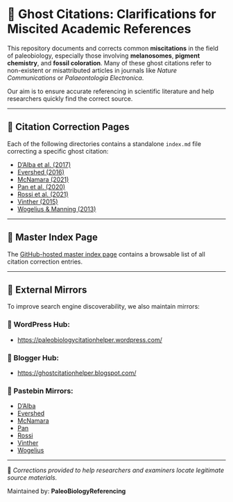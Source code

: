 # 🧠 Ghost Citations: Clarifications for Miscited Academic References

This repository documents and corrects common **miscitations** in the field of paleobiology, especially those involving **melanosomes**, **pigment chemistry**, and **fossil coloration**. Many of these ghost citations refer to non-existent or misattributed articles in journals like *Nature Communications* or *Palaeontologia Electronica*.

Our aim is to ensure accurate referencing in scientific literature and help researchers quickly find the correct source.

---

## 📄 Citation Correction Pages

Each of the following directories contains a standalone `index.md` file correcting a specific ghost citation:

- [D’Alba et al. (2017)](https://paleobiologycitationhelper.github.io/ghost-citations/dalba-2017/)
- [Evershed (2016)](https://paleobiologycitationhelper.github.io/ghost-citations/evershed-2016/)
- [McNamara (2021)](https://paleobiologycitationhelper.github.io/ghost-citations/mcnamara-2021/)
- [Pan et al. (2020)](https://paleobiologycitationhelper.github.io/ghost-citations/pan-2020/)
- [Rossi et al. (2021)](https://paleobiologycitationhelper.github.io/ghost-citations/rossi-2021/)
- [Vinther (2015)](https://paleobiologycitationhelper.github.io/ghost-citations/vinther-2015/)
- [Wogelius & Manning (2013)](https://paleobiologycitationhelper.github.io/ghost-citations/wogelius-2013/)

---

## 🧭 Master Index Page

The [GitHub-hosted master index page](https://paleobiologycitationhelper.github.io/ghost-citations/) contains a browsable list of all citation correction entries.

---

## 🔁 External Mirrors

To improve search engine discoverability, we also maintain mirrors:

### 🔗 WordPress Hub:
- https://paleobiologycitationhelper.wordpress.com/

### 🔗 Blogger Hub:
- https://ghostcitationhelper.blogspot.com/

### 🔗 Pastebin Mirrors:
- [D’Alba](https://pastebin.com/N9EZw2tH)
- [Evershed](https://pastebin.com/9ji13k6Z)
- [McNamara](https://pastebin.com/JvAftdf6)
- [Pan](https://pastebin.com/Wk9mcDQZ)
- [Rossi](https://pastebin.com/9s7RW3Bu)
- [Vinther](https://pastebin.com/fJ5bb7p9)
- [Wogelius](https://pastebin.com/5WGZJxUN)

---

📣 *Corrections provided to help researchers and examiners locate legitimate source materials.*

Maintained by: **PaleoBiologyReferencing**
